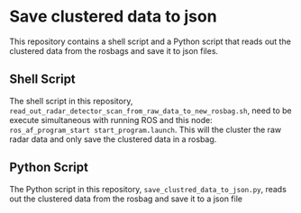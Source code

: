 # Save clustered data to json

This repository contains a shell script and a Python script that reads out the clustered data from the rosbags and save it to json files.

## Shell Script

The shell script in this repository, `read_out_radar_detector_scan_from_raw_data_to_new_rosbag.sh`, need to be execute simultaneous with running ROS and this node: `ros_af_program_start start_program.launch`. This will the cluster the raw radar data and only save the clustered data in a rosbag. 

## Python Script

The Python script in this repository, `save_clustred_data_to_json.py`, reads out the clustered data from the rosbag and save it to a json file
